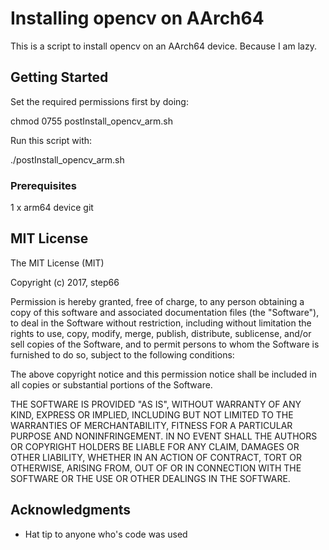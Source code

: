 # Installing opencv on AArch64 

This is a script to install opencv on an AArch64 device. Because I am lazy. 

## Getting Started

Set the required permissions first by doing: 

chmod 0755 postInstall_opencv_arm.sh 

Run this script with: 

./postInstall_opencv_arm.sh

### Prerequisites

1 x arm64 device
git

## MIT License

The MIT License (MIT)

Copyright (c) 2017, step66

Permission is hereby granted, free of charge, to any person obtaining a copy of
this software and associated documentation files (the "Software"), to deal in
the Software without restriction, including without limitation the rights to
use, copy, modify, merge, publish, distribute, sublicense, and/or sell copies of
the Software, and to permit persons to whom the Software is furnished to do so,
subject to the following conditions:

The above copyright notice and this permission notice shall be included in all
copies or substantial portions of the Software.

THE SOFTWARE IS PROVIDED "AS IS", WITHOUT WARRANTY OF ANY KIND, EXPRESS OR
IMPLIED, INCLUDING BUT NOT LIMITED TO THE WARRANTIES OF MERCHANTABILITY, FITNESS
FOR A PARTICULAR PURPOSE AND NONINFRINGEMENT. IN NO EVENT SHALL THE AUTHORS OR
COPYRIGHT HOLDERS BE LIABLE FOR ANY CLAIM, DAMAGES OR OTHER LIABILITY, WHETHER
IN AN ACTION OF CONTRACT, TORT OR OTHERWISE, ARISING FROM, OUT OF OR IN
CONNECTION WITH THE SOFTWARE OR THE USE OR OTHER DEALINGS IN THE SOFTWARE.

## Acknowledgments

* Hat tip to anyone who's code was used
